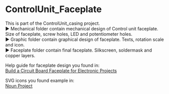 # ControlUnit_Faceplate
This is part of the ControlUnit_casing project.<br>
:arrow_forward: Mechanical folder contain mechanical design of Control unit faceplate. Size of faceplate, screw holes, LED and potentiometer holes.<br>
:arrow_forward: Graphic folder contain graphical design of faceplate. Texts, rotation scale and icon.<br>
:arrow_forward: Faceplate folder contain final faceplate. Silkscreen, soldermask and copper layers.<br>

Help guide for faceplate design you found in:<br>
<a href="https://www.youtube.com/watch?v=UOQezMJ560o"
			target="_blank">Build a Circuit Board Faceplate for Electronic Projects</a>

SVG icons you found example in:<br>
<a href="https://thenounproject.com/"	target="_blank">Noun Project</a>
